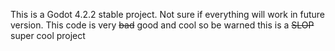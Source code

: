 This is a Godot 4.2.2 stable project. Not sure if everything will work in future version.
This code is very ~~bad~~ good and cool so be warned this is a ~~SLOP~~ super cool project
